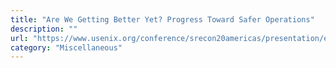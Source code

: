 ```yaml
---
title: "Are We Getting Better Yet? Progress Toward Safer Operations"
description: ""
url: "https://www.usenix.org/conference/srecon20americas/presentation/elman"
category: "Miscellaneous"
---
```

